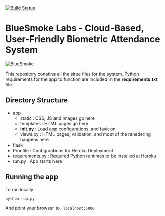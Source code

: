 [![Build Status](https://travis-ci.com/nuwanwre/BlueSmoke.svg?token=1z3xh4vnpfYyonxSVqfV&branch=master)](https://travis-ci.com/nuwanwre/BlueSmoke)

# BlueSmoke Labs - Cloud-Based, User-Friendly Biometric Attendance System

![BlueSmoke](/app/static/img/favicon.ico?raw=true "Optional Title")

This repository conatins all the sirue files for the system. Python requirements for the app to function are included in the **requirements.txt** file. 


## Directory Structure

* app 
	* static : CSS, JS and Images go here
	* templates : HTML pages go here
	* __init.py__ : Load app configurations, and favicon
	* views.py : HTML pages, validation, and most of the renedering happens here
* flask 
* Procfile : Configurations for Heroku 	Deployment
* requirements.py : Required Python runtimes to be installed at Heroku 
* run.py : App starts here

## Running the app

To run locally :

```
python run.py
```

And point your browser to ``` localhost:5000```



